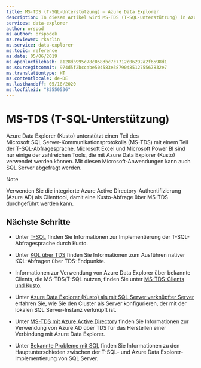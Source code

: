 ```yaml
---
title: MS-TDS (T-SQL-Unterstützung) – Azure Data Explorer
description: In diesem Artikel wird MS-TDS (T-SQL-Unterstützung) in Azure Data Explorer beschrieben.
services: data-explorer
author: orspod
ms.author: orspodek
ms.reviewer: rkarlin
ms.service: data-explorer
ms.topic: reference
ms.date: 05/06/2019
ms.openlocfilehash: a128db995c78c0583bc7c7712c06292a2f6598d1
ms.sourcegitcommit: 974d5f2bccabe504583e387904851275567832e7
ms.translationtype: HT
ms.contentlocale: de-DE
ms.lasthandoff: 05/18/2020
ms.locfileid: "83550536"
---
```

# <a name="ms-tds-t-sql-support"></a>MS-TDS (T-SQL-Unterstützung)

Azure Data Explorer (Kusto) unterstützt einen Teil des Microsoft SQL Server-Kommunikationsprotokolls (MS-TDS) mit einem Teil der T-SQL-Abfragesprache. Microsoft Excel und Microsoft Power BI sind nur einige der zahlreichen Tools, die mit Azure Data Explorer (Kusto) verwendet werden können. Mit diesen Microsoft-Anwendungen kann auch SQL Server abgefragt werden.

> [!NOTE]
> Verwenden Sie die integrierte Azure Active Directory-Authentifizierung (Azure AD) als Clienttool, damit eine Kusto-Abfrage über MS-TDS durchgeführt werden kann.

## <a name="next-steps"></a>Nächste Schritte

* Unter [T-SQL](./t-sql.md) finden Sie Informationen zur Implementierung der T-SQL-Abfragesprache durch Kusto. 

* Unter [KQL über TDS](./tdskql.md) finden Sie Informationen zum Ausführen nativer KQL-Abfragen über TDS-Endpunkte.

* Informationen zur Verwendung von Azure Data Explorer über bekannte Clients, die MS-TDS/T-SQL nutzen, finden Sie unter [MS-TDS-Clients und Kusto](./clients.md).

* Unter [Azure Data Explorer (Kusto) als mit SQL Server verknüpfter Server](./linkedserver.md) erfahren Sie, wie Sie den Cluster als Server konfigurieren, der mit der lokalen SQL Server-Instanz verknüpft ist. 

* Unter [MS-TDS mit Azure Active Directory](./aad.md) finden Sie Informationen zur Verwendung von Azure AD über TDS für das Herstellen einer Verbindung mit Azure Data Explorer.

* Unter [Bekannte Probleme mit SQL](./sqlknownissues.md) finden Sie Informationen zu den Hauptunterschieden zwischen der T-SQL- und Azure Data Explorer-Implementierung von SQL Server.
